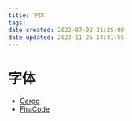```yaml
---
title: 字体
tags: 
date created: 2022-07-02 21:25:00
date updated: 2023-11-25 14:41:55
---
```


# 字体

- [Cargo](https://cargo.site/)
- [FiraCode](https://github.com/tonsky/FiraCode)
